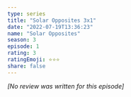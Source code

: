 ```yaml
---
type: series
title: "Solar Opposites 3x1"
date: "2022-07-19T13:36:23"
name: "Solar Opposites"
season: 3
episode: 1
rating: 3
ratingEmoji: ⭐️⭐️⭐️
share: false
---
```


*[No review was written for this episode]*
